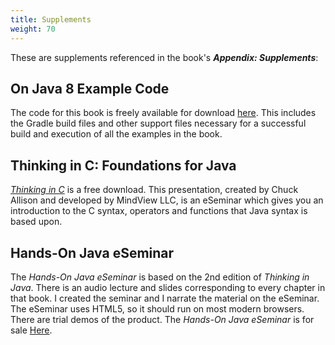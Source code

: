 ```yaml
---
title: Supplements
weight: 70
---
```


These are supplements referenced in the book's ***Appendix: Supplements***:

On Java 8 Example Code
----------------------

The code for this book is freely available for download
[here](https://github.com/BruceEckel/Onjava8-examples/).
This includes the Gradle build files and other support files necessary for a
successful build and execution of all the examples in the book.

Thinking in C: Foundations for Java
-----------------------------------

[*Thinking in C*](https://archive.org/details/ThinkingInC) is a free download.
This presentation, created by Chuck Allison and developed by MindView LLC, is
an eSeminar which gives you an introduction to the C syntax, operators and
functions that Java syntax is based upon.

Hands-On Java eSeminar
----------------------

The *Hands-On Java eSeminar* is based on the 2nd edition of *Thinking in Java*.
There is an audio lecture and slides corresponding to every chapter in that
book. I created the seminar and I narrate the material on the eSeminar. The
eSeminar uses HTML5, so it should run on most modern browsers. There are trial
demos of the product. The *Hands-On Java eSeminar* is for sale
[Here](https://gumroad.com/l/HandsOnJava).
